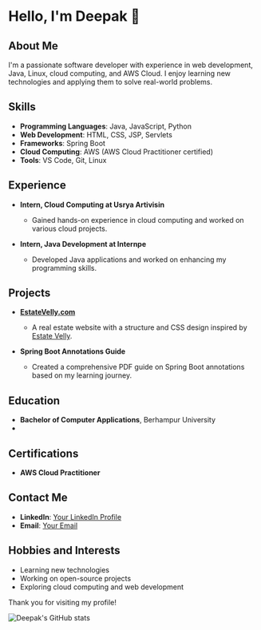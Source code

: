 # Hello, I'm Deepak 👋

## About Me
I'm a passionate software developer with experience in web development, Java, Linux, cloud computing, and AWS Cloud. I enjoy learning new technologies and applying them to solve real-world problems.

## Skills
- **Programming Languages**: Java, JavaScript, Python
- **Web Development**: HTML, CSS, JSP, Servlets
- **Frameworks**: Spring Boot
- **Cloud Computing**: AWS (AWS Cloud Practitioner certified)
- **Tools**: VS Code, Git, Linux

## Experience
- **Intern, Cloud Computing at Usrya Artivisin**
  - Gained hands-on experience in cloud computing and worked on various cloud projects.

- **Intern, Java Development at Internpe**
  - Developed Java applications and worked on enhancing my programming skills.

## Projects
- **[EstateVelly.com](https://github.com/deepak-401/estatevelly)**
  - A real estate website with a structure and CSS design inspired by [Estate Velly](https://estate-velly.my.canva.site/).

- **Spring Boot Annotations Guide**
  - Created a comprehensive PDF guide on Spring Boot annotations based on my learning journey.

## Education
- **Bachelor of Computer Applications**, Berhampur University
- 
## Certifications
- **AWS Cloud Practitioner**

## Contact Me
- **LinkedIn**: [Your LinkedIn Profile](https://www.linkedin.com/in/yourprofile)
- **Email**: [Your Email](mailto:youremail@example.com)

## Hobbies and Interests
- Learning new technologies
- Working on open-source projects
- Exploring cloud computing and web development

Thank you for visiting my profile!

![Deepak's GitHub stats](https://github-readme-stats.vercel.app/api?username=deepak-401&show_icons=true&theme=radical)
